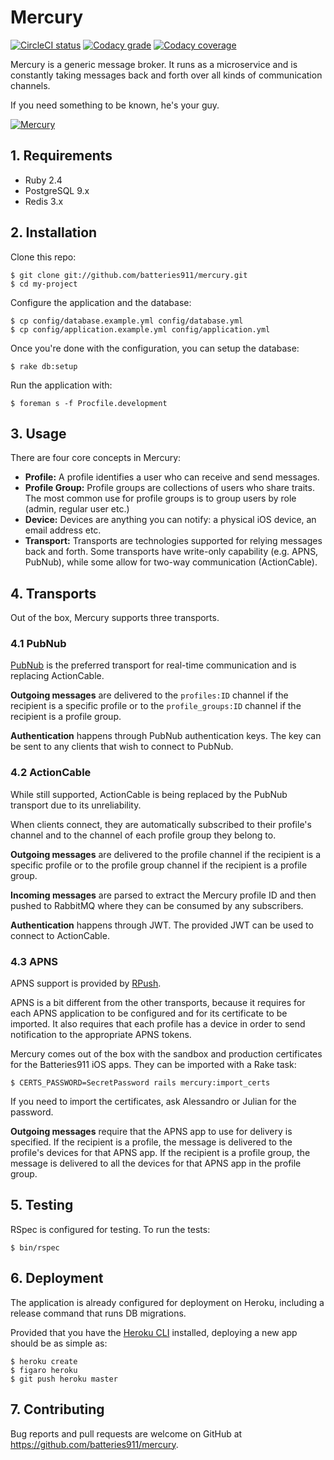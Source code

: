 # Mercury

[![CircleCI status](https://img.shields.io/circleci/token/76456c94f050ce9772c7d30d0791bc929071e1bb/project/github/batteries911/mercury/develop.svg?style=flat-square)](https://circleci.com/gh/batteries911/mercury)
[![Codacy grade](https://img.shields.io/codacy/grade/4a6a6ef185ae47ec8b7dcbfbf8d40a40/develop.svg?style=flat-square)](https://www.codacy.com/app/Batteries911/mercury/dashboard)
[![Codacy coverage](https://img.shields.io/codacy/coverage/4a6a6ef185ae47ec8b7dcbfbf8d40a40/develop.svg?style=flat-square)](https://www.codacy.com/app/Batteries911/mercury/dashboard)

Mercury is a generic message broker. It runs as a microservice and is constantly taking messages
back and forth over all kinds of communication channels.

If you need something to be known, he's your guy.

[![Mercury](https://github.com/batteries911/mercury/raw/develop/logo.jpg)](https://en.wikipedia.org/wiki/Mercury_(mythology))

## 1. Requirements

- Ruby 2.4
- PostgreSQL 9.x
- Redis 3.x

## 2. Installation

Clone this repo:

```console
$ git clone git://github.com/batteries911/mercury.git
$ cd my-project
```

Configure the application and the database:

```console
$ cp config/database.example.yml config/database.yml
$ cp config/application.example.yml config/application.yml
```

Once you're done with the configuration, you can setup the database:

```console
$ rake db:setup
```

Run the application with:

```console
$ foreman s -f Procfile.development
```

## 3. Usage

There are four core concepts in Mercury:

- **Profile:** A profile identifies a user who can receive and send messages.
- **Profile Group:** Profile groups are collections of users who share traits. The most common use
  for profile groups is to group users by role (admin, regular user etc.)
- **Device:** Devices are anything you can notify: a physical iOS device, an email address etc.
- **Transport:** Transports are technologies supported for relying messages back and forth. Some
  transports have write-only capability (e.g. APNS, PubNub), while some allow for two-way 
  communication (ActionCable).
  
## 4. Transports

Out of the box, Mercury supports three transports.

### 4.1 PubNub

[PubNub](https://www.pubnub.com/) is the preferred transport for real-time communication and is 
replacing ActionCable.

**Outgoing messages** are delivered to the `profiles:ID` channel if the recipient is a specific
profile or to the `profile_groups:ID` channel if the recipient is a profile group.

**Authentication** happens through PubNub authentication keys. The key can be sent to any clients 
that wish to connect to PubNub.

### 4.2 ActionCable

While still supported, ActionCable is being replaced by the PubNub transport due to its unreliability.

When clients connect, they are automatically subscribed to their profile's channel and to the
channel of each profile group they belong to.

**Outgoing messages** are delivered to the profile channel if the recipient is a specific
profile or to the profile group channel if the recipient is a profile group.

**Incoming messages** are parsed to extract the Mercury profile ID and then pushed to RabbitMQ
where they can be consumed by any subscribers.

**Authentication** happens through JWT. The provided JWT can be used to connect to ActionCable.

### 4.3 APNS

APNS support is provided by [RPush](https://github.com/rpush/rpush).

APNS is a bit different from the other transports, because it requires for each APNS application
to be configured and for its certificate to be imported. It also requires that each profile has
a device in order to send notification to the appropriate APNS tokens.

Mercury comes out of the box with the sandbox and production certificates for the Batteries911
iOS apps. They can be imported with a Rake task:

```console
$ CERTS_PASSWORD=SecretPassword rails mercury:import_certs
```

If you need to import the certificates, ask Alessandro or Julian for the password.

**Outgoing messages** require that the APNS app to use for delivery is specified. If the recipient
is a profile, the message is delivered to the profile's devices for that APNS app. If the recipient
is a profile group, the message is delivered to all the devices for that APNS app in the profile
group.

## 5. Testing

RSpec is configured for testing. To run the tests:

```console
$ bin/rspec
```

## 6. Deployment

The application is already configured for deployment on Heroku, including a release command that
runs DB migrations.

Provided that you have the [Heroku CLI](https://devcenter.heroku.com/articles/heroku-cli) installed,
deploying a new app should be as simple as:

```console
$ heroku create
$ figaro heroku
$ git push heroku master
```

## 7. Contributing

Bug reports and pull requests are welcome on GitHub at https://github.com/batteries911/mercury.
